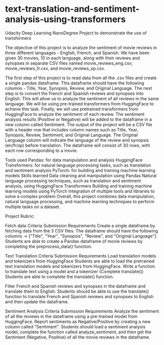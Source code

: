 # text-translation-and-sentiment-analysis-using-transformers
Udacity Deep Learning NanoDegree Project to demonstrate the use of transformers

The objective of this project is to analyze the sentiment of movie reviews in three different languages - English, French, and Spanish. We have been given 30 movies, 10 in each language, along with their reviews and synopses in separate CSV files named movie_reviews_eng.csv, movie_reviews_fr.csv, and movie_reviews_sp.csv.

The first step of this project is to read data from all the .csv files and create a single pandas dataframe. This dataframe should have the following columns - Title, Year, Synopsis, Review, and Original Language.
The next step is to convert the French and Spanish reviews and synopses into English. This will allow us to analyze the sentiment of all reviews in the same language. We will be using pre-trained transformers from HuggingFace to achieve this task.
Finally, we will use pretrained transformers from HuggingFace to analyze the sentiment of each review. The sentiment analysis results (Positive or Negative) will be added to the dataframe in a new column called Sentiment.
The output of the project will be a CSV file with a header row that includes column names such as Title, Year, Synopsis, Review, Sentiment, and Original Language. The Original Language column will indicate the language of the review and synopsis (en/fr/sp) before translation. The dataframe will consist of 30 rows, with each row corresponding to a movie.

Tools used
Pandas: for data manipulation and analysis
HuggingFace Transformers: for natural language processing tasks, such as translation and sentiment analysis
PyTorch: for building and training machine learning models
Skills learned
Data cleaning and manipulation using Pandas
Natural language processing techniques, such as translation and sentiment analysis, using HuggingFace Transformers
Building and training machine learning models using PyTorch Integration of multiple tools and libraries to solve a complex problem
Overall, this project combines data manipulation, natural language processing, and machine learning techniques to perform multiple tasks on a dataset.

Project Rubric:

Fetch data
Criteria	Submission Requirements
Create a single dataframe by fetching data from the 3 CSV files. The dataframe should have the following columns -> ["Title", "Year", "Synopsis", "Review", and "Original Language"].
  Students are able to create a Pandas dataframe of movie reviews by completing the preprocess_data() function.

Text Translation
Criteria	Submission Requirements
Load translation models and tokenizers from HuggingFace
  Students are able to load the pretrained text translation models and tokenizers from HuggingFace.
  Write a function to translate text using a model and a tokenizer (Complete translate())
  Students are able to complete the translate() function.

Filter French and Spanish reviews and synopses in the dataframe and translate them to English.
  Students should be able to use the translate() function to translate French and Spanish reviews and synopses to English and then update the dataframe.

Sentiment Analysis
Criteria	Submission Requirements
Analyze the sentiment of all the reviews in the dataframe using a pre-trained model from HuggingFace. Report sentiments as Negative/Positive by creating a new column called "Sentiment".
  Students should load a sentiment analysis model, complete the function called analyze_sentiment, and then get the Sentiment (Negative, Positive) of all the movie reviews in the dataframe.
